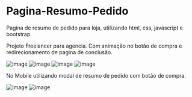 # Pagina-Resumo-Pedido
Pagina de resumo de pedido para loja, utilizando html, css, javascript e bootstrap.

Projeto Freelancer para agencia. Com animação no botão de compra e redirecionamento de pagina de conclusão. 

![image](https://user-images.githubusercontent.com/47156304/211429383-1963a188-0c85-4263-8b25-d129c9d1a533.png)
![image](https://user-images.githubusercontent.com/47156304/211429444-6e093ff0-3762-4288-8972-ab9dfe546027.png)
![image](https://user-images.githubusercontent.com/47156304/211429503-fa9304d9-b9a5-41df-96af-b5befad55e56.png)
![image](https://user-images.githubusercontent.com/47156304/211429531-3c0ecc5a-e9b3-4f70-a4f9-ac9c3107d21f.png)

No Mobile utilizando modal de resumo de pedido com botão de compra.

![image](https://user-images.githubusercontent.com/47156304/211429882-76e5cd4f-9355-419d-b17d-2f5bbf22cd9f.png)                ![image](https://user-images.githubusercontent.com/47156304/211429629-ac031004-80ec-4a1a-96a1-9a8c75e28934.png)

